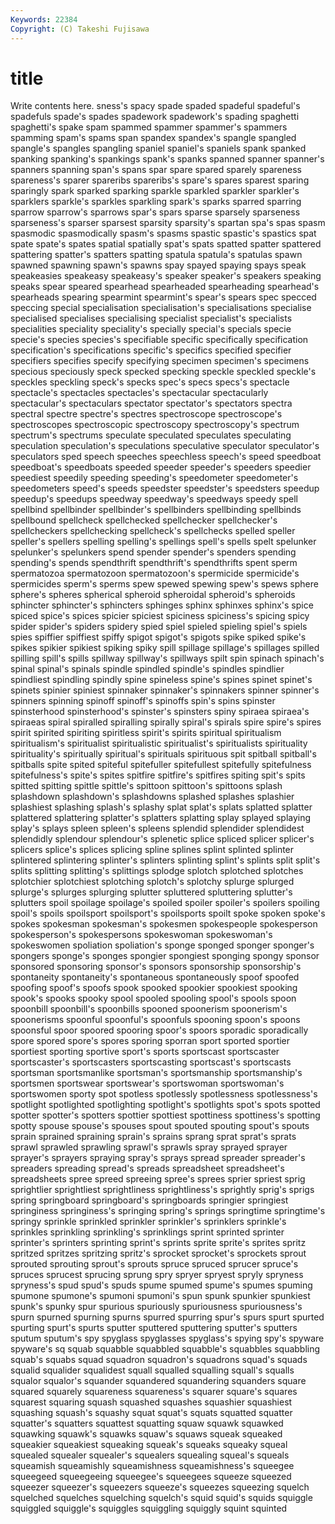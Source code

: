 ```yaml
---
Keywords: 22384 
Copyright: (C) Takeshi Fujisawa
---
```


# title

Write contents here.
sness's spacy spade spaded spadeful spadeful's spadefuls spade's
spades spadework spadework's spading spaghetti spaghetti's spake spam spammed spammer
spammer's spammers spamming spam's spams span spandex spandex's spangle spangled
spangle's spangles spangling spaniel spaniel's spaniels spank spanked spanking spanking's
spankings spank's spanks spanned spanner spanner's spanners spanning span's spans
spar spare spared sparely spareness spareness's sparer spareribs spareribs's spare's
spares sparest sparing sparingly spark sparked sparking sparkle sparkled sparkler
sparkler's sparklers sparkle's sparkles sparkling spark's sparks sparred sparring sparrow
sparrow's sparrows spar's spars sparse sparsely sparseness sparseness's sparser sparsest
sparsity sparsity's spartan spa's spas spasm spasmodic spasmodically spasm's spasms
spastic spastic's spastics spat spate spate's spates spatial spatially spat's
spats spatted spatter spattered spattering spatter's spatters spatting spatula spatula's
spatulas spawn spawned spawning spawn's spawns spay spayed spaying spays
speak speakeasies speakeasy speakeasy's speaker speaker's speakers speaking speaks spear
speared spearhead spearheaded spearheading spearhead's spearheads spearing spearmint spearmint's spear's
spears spec specced speccing special specialisation specialisation's specialisations specialise specialised
specialises specialising specialist specialist's specialists specialities speciality speciality's specially special's
specials specie specie's species species's specifiable specific specifically specification specification's
specifications specific's specifics specified specifier specifiers specifies specify specifying specimen
specimen's specimens specious speciously speck specked specking speckle speckled speckle's
speckles speckling speck's specks spec's specs specs's spectacle spectacle's spectacles
spectacles's spectacular spectacularly spectacular's spectaculars spectator spectator's spectators spectra spectral
spectre spectre's spectres spectroscope spectroscope's spectroscopes spectroscopic spectroscopy spectroscopy's spectrum
spectrum's spectrums speculate speculated speculates speculating speculation speculation's speculations speculative
speculator speculator's speculators sped speech speeches speechless speech's speed speedboat
speedboat's speedboats speeded speeder speeder's speeders speedier speediest speedily speeding
speeding's speedometer speedometer's speedometers speed's speeds speedster speedster's speedsters speedup
speedup's speedups speedway speedway's speedways speedy spell spellbind spellbinder spellbinder's
spellbinders spellbinding spellbinds spellbound spellcheck spellchecked spellchecker spellchecker's spellcheckers spellchecking
spellcheck's spellchecks spelled speller speller's spellers spelling spelling's spellings spell's
spells spelt spelunker spelunker's spelunkers spend spender spender's spenders spending
spending's spends spendthrift spendthrift's spendthrifts spent sperm spermatozoa spermatozoon spermatozoon's
spermicide spermicide's spermicides sperm's sperms spew spewed spewing spew's spews
sphere sphere's spheres spherical spheroid spheroidal spheroid's spheroids sphincter sphincter's
sphincters sphinges sphinx sphinxes sphinx's spice spiced spice's spices spicier
spiciest spiciness spiciness's spicing spicy spider spider's spiders spidery spied
spiel spieled spieling spiel's spiels spies spiffier spiffiest spiffy spigot
spigot's spigots spike spiked spike's spikes spikier spikiest spiking spiky
spill spillage spillage's spillages spilled spilling spill's spills spillway spillway's
spillways spilt spin spinach spinach's spinal spinal's spinals spindle spindled
spindle's spindles spindlier spindliest spindling spindly spine spineless spine's spines
spinet spinet's spinets spinier spiniest spinnaker spinnaker's spinnakers spinner spinner's
spinners spinning spinoff spinoff's spinoffs spin's spins spinster spinsterhood spinsterhood's
spinster's spinsters spiny spiraea spiraea's spiraeas spiral spiralled spiralling spirally
spiral's spirals spire spire's spires spirit spirited spiriting spiritless spirit's
spirits spiritual spiritualism spiritualism's spiritualist spiritualistic spiritualist's spiritualists spirituality spirituality's
spiritually spiritual's spirituals spirituous spit spitball spitball's spitballs spite spited
spiteful spitefuller spitefullest spitefully spitefulness spitefulness's spite's spites spitfire spitfire's
spitfires spiting spit's spits spitted spitting spittle spittle's spittoon spittoon's
spittoons splash splashdown splashdown's splashdowns splashed splashes splashier splashiest splashing
splash's splashy splat splat's splats splatted splatter splattered splattering splatter's
splatters splatting splay splayed splaying splay's splays spleen spleen's spleens
splendid splendider splendidest splendidly splendour splendour's splenetic splice spliced splicer
splicer's splicers splice's splices splicing spline splines splint splinted splinter
splintered splintering splinter's splinters splinting splint's splints split split's splits
splitting splitting's splittings splodge splotch splotched splotches splotchier splotchiest splotching
splotch's splotchy splurge splurged splurge's splurges splurging splutter spluttered spluttering
splutter's splutters spoil spoilage spoilage's spoiled spoiler spoiler's spoilers spoiling
spoil's spoils spoilsport spoilsport's spoilsports spoilt spoke spoken spoke's spokes
spokesman spokesman's spokesmen spokespeople spokesperson spokesperson's spokespersons spokeswoman spokeswoman's spokeswomen
spoliation spoliation's sponge sponged sponger sponger's spongers sponge's sponges spongier
spongiest sponging spongy sponsor sponsored sponsoring sponsor's sponsors sponsorship sponsorship's
spontaneity spontaneity's spontaneous spontaneously spoof spoofed spoofing spoof's spoofs spook
spooked spookier spookiest spooking spook's spooks spooky spool spooled spooling
spool's spools spoon spoonbill spoonbill's spoonbills spooned spoonerism spoonerism's spoonerisms
spoonful spoonful's spoonfuls spooning spoon's spoons spoonsful spoor spoored spooring
spoor's spoors sporadic sporadically spore spored spore's spores sporing sporran
sport sported sportier sportiest sporting sportive sport's sports sportscast sportscaster
sportscaster's sportscasters sportscasting sportscast's sportscasts sportsman sportsmanlike sportsman's sportsmanship sportsmanship's
sportsmen sportswear sportswear's sportswoman sportswoman's sportswomen sporty spot spotless spotlessly
spotlessness spotlessness's spotlight spotlighted spotlighting spotlight's spotlights spot's spots spotted
spotter spotter's spotters spottier spottiest spottiness spottiness's spotting spotty spouse
spouse's spouses spout spouted spouting spout's spouts sprain sprained spraining
sprain's sprains sprang sprat sprat's sprats sprawl sprawled sprawling sprawl's
sprawls spray sprayed sprayer sprayer's sprayers spraying spray's sprays spread
spreader spreader's spreaders spreading spread's spreads spreadsheet spreadsheet's spreadsheets spree
spreed spreeing spree's sprees sprier spriest sprig sprightlier sprightliest sprightliness
sprightliness's sprightly sprig's sprigs spring springboard springboard's springboards springier springiest
springiness springiness's springing spring's springs springtime springtime's springy sprinkle sprinkled
sprinkler sprinkler's sprinklers sprinkle's sprinkles sprinkling sprinkling's sprinklings sprint sprinted
sprinter sprinter's sprinters sprinting sprint's sprints sprite sprite's sprites spritz
spritzed spritzes spritzing spritz's sprocket sprocket's sprockets sprout sprouted sprouting
sprout's sprouts spruce spruced sprucer spruce's spruces sprucest sprucing sprung
spry spryer spryest spryly spryness spryness's spud spud's spuds spume
spumed spume's spumes spuming spumone spumone's spumoni spumoni's spun spunk
spunkier spunkiest spunk's spunky spur spurious spuriously spuriousness spuriousness's spurn
spurned spurning spurns spurred spurring spur's spurs spurt spurted spurting
spurt's spurts sputter sputtered sputtering sputter's sputters sputum sputum's spy
spyglass spyglasses spyglass's spying spy's spyware spyware's sq squab squabble
squabbled squabble's squabbles squabbling squab's squabs squad squadron squadron's squadrons
squad's squads squalid squalider squalidest squall squalled squalling squall's squalls
squalor squalor's squander squandered squandering squanders square squared squarely squareness
squareness's squarer square's squares squarest squaring squash squashed squashes squashier
squashiest squashing squash's squashy squat squat's squats squatted squatter squatter's
squatters squattest squatting squaw squawk squawked squawking squawk's squawks squaw's
squaws squeak squeaked squeakier squeakiest squeaking squeak's squeaks squeaky squeal
squealed squealer squealer's squealers squealing squeal's squeals squeamish squeamishly squeamishness
squeamishness's squeegee squeegeed squeegeeing squeegee's squeegees squeeze squeezed squeezer squeezer's
squeezers squeeze's squeezes squeezing squelch squelched squelches squelching squelch's squid
squid's squids squiggle squiggled squiggle's squiggles squiggling squiggly squint squinted
